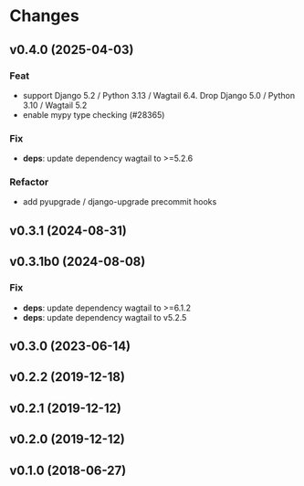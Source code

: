 # Changes

## v0.4.0 (2025-04-03)

### Feat

- support Django 5.2 / Python 3.13 / Wagtail 6.4. Drop Django 5.0 / Python 3.10 / Wagtail 5.2
- enable mypy type checking (#28365)

### Fix

- **deps**: update dependency wagtail to >=5.2.6

### Refactor

- add pyupgrade / django-upgrade precommit hooks

## v0.3.1 (2024-08-31)

## v0.3.1b0 (2024-08-08)

### Fix

- **deps**: update dependency wagtail to >=6.1.2
- **deps**: update dependency wagtail to v5.2.5

## v0.3.0 (2023-06-14)

## v0.2.2 (2019-12-18)

## v0.2.1 (2019-12-12)

## v0.2.0 (2019-12-12)

## v0.1.0 (2018-06-27)
